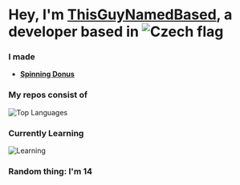 # Hey, I'm [ThisGuyNamedBased](https://github.com/ThisGuyNamedBased), a developer based in ![Czech flag](https://i.imgur.com/6CCE8Mv.png)

### **I made**

- [**Spinning Donus**](https://github.com/ThisGuyNamedBased/Spinning-Donus) 

### **My repos consist of**

![Top Languages](https://github-readme-stats.vercel.app/api/top-langs/?username=ThisGuyNamedBased&layout=compact&theme=radical)

###  **Currently Learning**

![Learning](https://img.shields.io/badge/Reverse%20Engineering-%23FF5722.svg?style=for-the-badge)


### Random thing: I'm 14
